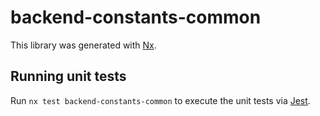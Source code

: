 # backend-constants-common

This library was generated with [Nx](https://nx.dev).

## Running unit tests

Run `nx test backend-constants-common` to execute the unit tests via [Jest](https://jestjs.io).
